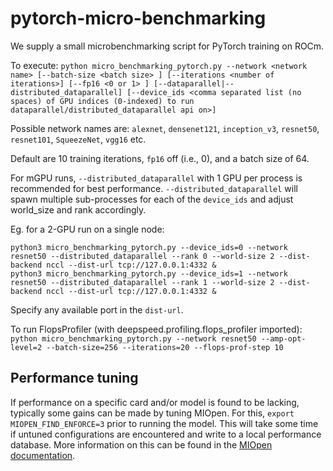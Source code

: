 # pytorch-micro-benchmarking
We supply a small microbenchmarking script for PyTorch training on ROCm.

To execute:
`python micro_benchmarking_pytorch.py --network <network name> [--batch-size <batch size> ] [--iterations <number of iterations>] [--fp16 <0 or 1> ] [--dataparallel|--distributed_dataparallel] [--device_ids <comma separated list (no spaces) of GPU indices (0-indexed) to run dataparallel/distributed_dataparallel api on>]`

Possible network names are: `alexnet`, `densenet121`, `inception_v3`, `resnet50`, `resnet101`, `SqueezeNet`, `vgg16` etc.

Default are 10 training iterations, `fp16` off (i.e., 0), and a batch size of 64.

For mGPU runs, `--distributed_dataparallel` with 1 GPU per process is recommended for best performance.
`--distributed_dataparallel` will spawn multiple sub-processes for each of the `device_ids` and adjust world_size and rank accordingly.

Eg. for a 2-GPU run on a single node:
```
python3 micro_benchmarking_pytorch.py --device_ids=0 --network resnet50 --distributed_dataparallel --rank 0 --world-size 2 --dist-backend nccl --dist-url tcp://127.0.0.1:4332 &
python3 micro_benchmarking_pytorch.py --device_ids=1 --network resnet50 --distributed_dataparallel --rank 1 --world-size 2 --dist-backend nccl --dist-url tcp://127.0.0.1:4332 &
```
Specify any available port in the `dist-url`.

To run FlopsProfiler (with deepspeed.profiling.flops_profiler imported):
`python micro_benchmarking_pytorch.py --network resnet50 --amp-opt-level=2 --batch-size=256 --iterations=20 --flops-prof-step 10`

## Performance tuning
If performance on a specific card and/or model is found to be lacking, typically some gains can be made by tuning MIOpen. For this, `export MIOPEN_FIND_ENFORCE=3` prior to running the model. This will take some time if untuned configurations are encountered and write to a local performance database. More information on this can be found in the [MIOpen documentation](https://rocmsoftwareplatform.github.io/MIOpen/doc/html/perfdatabase.html).


